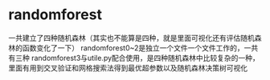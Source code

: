 # randomforest 
一共建立了四种随机森林（其实也不能算是四种，就是里面可视化还有评估随机森林的函数变化了一下）
randomforest0~2是独立一个文件一个文件工作的，一共有三种
randomforest3与utile.py配合使用，是四种随机森林中比较复杂的一种，里面有用到交叉验证和网格搜索法得到最优超参数以及随机森林决策树可视化
